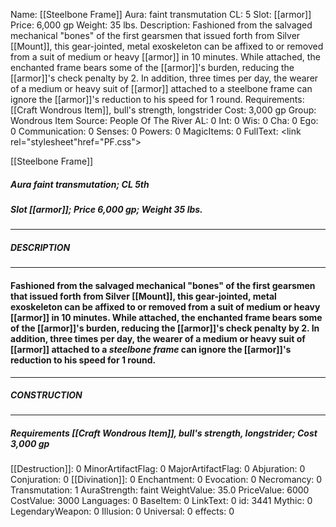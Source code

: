 Name: [[Steelbone Frame]]
Aura: faint transmutation
CL: 5
Slot: [[armor]]
Price: 6,000 gp
Weight: 35 lbs.
Description: Fashioned from the salvaged mechanical "bones" of the first gearsmen that issued forth from Silver [[Mount]], this gear-jointed, metal exoskeleton can be affixed to or removed from a suit of medium or heavy [[armor]] in 10 minutes. While attached, the enchanted frame bears some of the [[armor]]'s burden, reducing the [[armor]]'s check penalty by 2. In addition, three times per day, the wearer of a medium or heavy suit of [[armor]] attached to a steelbone frame can ignore the [[armor]]'s reduction to his speed for 1 round.
Requirements: [[Craft Wondrous Item]], bull's strength, longstrider
Cost: 3,000 gp
Group: Wondrous Item
Source: People Of The River
AL: 0
Int: 0
Wis: 0
Cha: 0
Ego: 0
Communication: 0
Senses: 0
Powers: 0
MagicItems: 0
FullText: <link rel="stylesheet"href="PF.css"><div class="heading"><p class="alignleft">[[Steelbone Frame]]</p><div style="clear: both;"></div></div><div><h5><b>Aura </b>faint transmutation; <b>CL </b>5th</h5><h5><b>Slot </b>[[armor]]; <b>Price </b>6,000 gp; <b>Weight </b>35 lbs.</h5></div><hr/><div><h5><b>DESCRIPTION</b></h5></div><hr/><div><h4><p>Fashioned from the salvaged mechanical "bones" of the first gearsmen that issued forth from Silver [[Mount]], this gear-jointed, metal exoskeleton can be affixed to or removed from a suit of medium or heavy [[armor]] in 10 minutes. While attached, the enchanted frame bears some of the [[armor]]'s burden, reducing the [[armor]]'s check penalty by 2. In addition, three times per day, the wearer of a medium or heavy suit of [[armor]] attached to a <i>steelbone frame</i> can ignore the [[armor]]'s reduction to his speed for 1 round.</p></h4></div><hr/><div><h5><b>CONSTRUCTION</b></h5></div><hr/><div><h5><b>Requirements </b>[[Craft Wondrous Item]], <i>bull's strength</i>, <i>longstrider</i>; <b>Cost </b>3,000 gp</h5></div>
[[Destruction]]: 0
MinorArtifactFlag: 0
MajorArtifactFlag: 0
Abjuration: 0
Conjuration: 0
[[Divination]]: 0
Enchantment: 0
Evocation: 0
Necromancy: 0
Transmutation: 1
AuraStrength: faint
WeightValue: 35.0
PriceValue: 6000
CostValue: 3000
Languages: 0
BaseItem: 0
LinkText: 0
id: 3441
Mythic: 0
LegendaryWeapon: 0
Illusion: 0
Universal: 0
effects: 0
